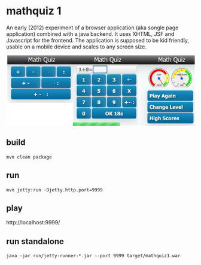# mathquiz 1

An early (2012) experiment of a browser application (aka songle page
application) combined with a java backend. It uses XHTML, JSF and Javascript
for the frontend. The application is supposed to be kid friendly, usable on
a mobile device  and scales to any screen size.

![MathQuiz1 Game](doc/mathquiz1.png "Screenshots")

## build
```
mvn clean package
```

## run
```
mvn jetty:run -Djetty.http.port=9999
```

## play
http://localhost:9999/
 
## run standalone
```
java -jar run/jetty-runner-*.jar --port 9999 target/mathquiz1.war
```
